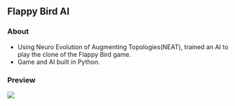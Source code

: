 ## Flappy Bird AI

### About
 - Using Neuro Evolution of Augmenting Topologies(NEAT), trained an AI to play the clone of the Flappy Bird game. 
 - Game and AI built in Python.

### Preview
![](./bird.gif)
